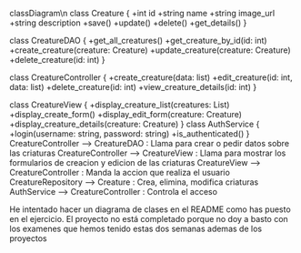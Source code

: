 classDiagram\n
    class Creature {
        +int id
        +string name
        +string image_url
        +string description
        +save()
        +update()
        +delete()
        +get_details()
    }

  class CreatureDAO {
        +get_all_creatures()
        +get_creature_by_id(id: int)
        +create_creature(creature: Creature)
        +update_creature(creature: Creature)
        +delete_creature(id: int)
    }

 class CreatureController {
        +create_creature(data: list)
        +edit_creature(id: int, data: list)
        +delete_creature(id: int)
        +view_creature_details(id: int)
    }

   class CreatureView {
        +display_creature_list(creatures: List<Creature>)
        +display_create_form()
        +display_edit_form(creature: Creature)
        +display_creature_details(creature: Creature)
    }
    class AuthService {
        +login(username: string, password: string)
        +is_authenticated()
    }
    CreatureController --> CreatureDAO : Llama para crear o pedir datos sobre las criaturas
    CreatureController --> CreatureView : Llama para mostrar los formularios de creacion y edicion de las criaturas
    CreatureView --> CreatureController : Manda la accion que realiza el usuario
    CreatureRepository --> Creature : Crea, elimina, modifica criaturas
    AuthService --> CreatureController : Controla el acceso

He intentado hacer un diagrama de clases en el README como has puesto en el ejercicio. El proyecto no está completado porque no doy a basto con los examenes que hemos tenido estas dos semanas ademas de los proyectos
